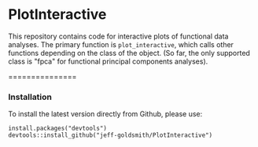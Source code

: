 PlotInteractive
===============

This repository contains code for interactive plots of functional data analyses. The primary function is `plot_interactive`, which calls other functions depending on the class of the object. (So far, the only supported class is "fpca" for functional principal components analyses).

===============

### Installation

To install the latest version directly from Github, please use:
<pre><code>install.packages("devtools")
devtools::install_github("jeff-goldsmith/PlotInteractive")
</code></pre>
